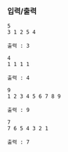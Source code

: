 ### 입력/출력
```
5
3 1 2 5 4
```
```
출력 : 3
```

```
4
1 1 1 1
```
```
출력 : 4
```

```
9
1 2 3 4 5 6 7 8 9
```
```
출력 : 9
```

```
7
7 6 5 4 3 2 1
```
```
출력 : 7
```
